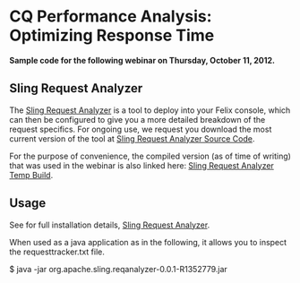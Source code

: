 CQ Performance Analysis: Optimizing Response Time
====================================

**Sample code for the following webinar on Thursday, October 11, 2012.**

Sling Request Analyzer
------------------------------------
The [Sling Request Analyzer] is a tool to deploy into your Felix console, which can then be configured to give you a more detailed breakdown of the request specifics.   For ongoing use, we request you download the most current version of the tool at [Sling Request Analyzer Source Code].

For the purpose of convenience, the compiled version (as of time of writing) that was used in the webinar is also linked here: [Sling Request Analyzer Temp Build].


Usage
------------------------------------

See for full installation details, [Sling Request Analyzer].

When used as a java application as in the following, it allows you to inspect the requesttracker.txt file.

  $ java -jar org.apache.sling.reqanalyzer-0.0.1-R1352779.jar <filename>


[Sling Request Analyzer]: http://sling.staging.apache.org/documentation/bundles/request-analysis.html
[Sling Request Analyzer Source Code]: http://svn.apache.org/viewvc/sling/trunk/contrib/extensions/reqanalyzer/
[Sling Request Analyzer Temp Build]: org.apache.sling.reqanalyzer-0.0.1-SNAPSHOT.jar
